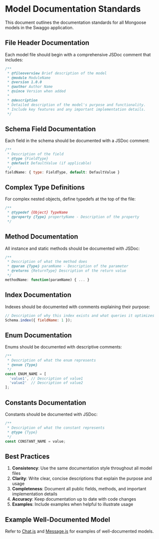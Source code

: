 # Model Documentation Standards

This document outlines the documentation standards for all Mongoose models in the Swaggo application.

## File Header Documentation

Each model file should begin with a comprehensive JSDoc comment that includes:

```javascript
/**
 * @fileoverview Brief description of the model
 * @module ModuleName
 * @version 1.0.0
 * @author Author Name
 * @since Version when added
 * 
 * @description
 * Detailed description of the model's purpose and functionality.
 * Include key features and any important implementation details.
 */
```

## Schema Field Documentation

Each field in the schema should be documented with a JSDoc comment:

```javascript
/**
 * Description of the field
 * @type {FieldType}
 * @default DefaultValue (if applicable)
 */
fieldName: { type: FieldType, default: DefaultValue }
```

## Complex Type Definitions

For complex nested objects, define typedefs at the top of the file:

```javascript
/**
 * @typedef {Object} TypeName
 * @property {Type} propertyName - Description of the property
 */
```

## Method Documentation

All instance and static methods should be documented with JSDoc:

```javascript
/**
 * Description of what the method does
 * @param {Type} paramName - Description of the parameter
 * @returns {ReturnType} Description of the return value
 */
methodName: function(paramName) { ... }
```

## Index Documentation

Indexes should be documented with comments explaining their purpose:

```javascript
// Description of why this index exists and what queries it optimizes
Schema.index({ fieldName: 1 });
```

## Enum Documentation

Enums should be documented with descriptive comments:

```javascript
/**
 * Description of what the enum represents
 * @enum {Type}
 */
const ENUM_NAME = [
  'value1', // Description of value1
  'value2'  // Description of value2
];
```

## Constants Documentation

Constants should be documented with JSDoc:

```javascript
/**
 * Description of what the constant represents
 * @type {Type}
 */
const CONSTANT_NAME = value;
```

## Best Practices

1. **Consistency**: Use the same documentation style throughout all model files
2. **Clarity**: Write clear, concise descriptions that explain the purpose and usage
3. **Completeness**: Document all public fields, methods, and important implementation details
4. **Accuracy**: Keep documentation up to date with code changes
5. **Examples**: Include examples when helpful to illustrate usage

## Example Well-Documented Model

Refer to [Chat.js](file:///c:/swaggo-testing/Swaggo/Website/Backend/Models/FeedModels/Chat.js) and [Message.js](file:///c:/swaggo-testing/Swaggo/Website/Backend/Models/FeedModels/Message.js) for examples of well-documented models.